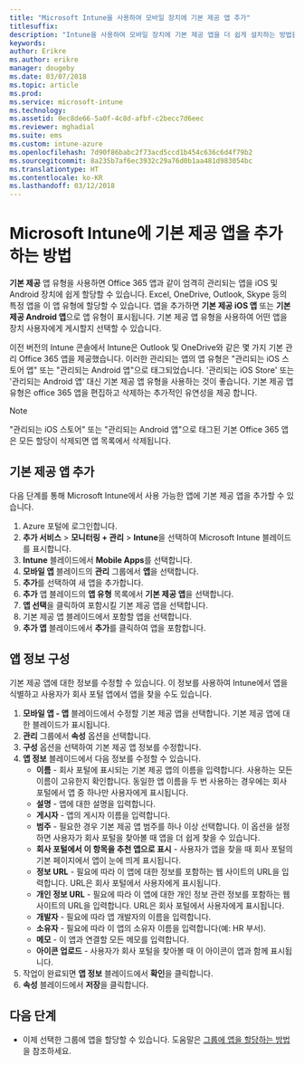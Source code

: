 ```yaml
---
title: "Microsoft Intune을 사용하여 모바일 장치에 기본 제공 앱 추가"
titlesuffix: 
description: "Intune을 사용하여 모바일 장치에 기본 제공 앱을 더 쉽게 설치하는 방법을 알아봅니다."
keywords: 
author: Erikre
ms.author: erikre
manager: dougeby
ms.date: 03/07/2018
ms.topic: article
ms.prod: 
ms.service: microsoft-intune
ms.technology: 
ms.assetid: 0ec8de66-5a0f-4c8d-afbf-c2becc7d6eec
ms.reviewer: mghadial
ms.suite: ems
ms.custom: intune-azure
ms.openlocfilehash: 7d90f86babc2f73acd5ccd1b454c636c6d4f79b2
ms.sourcegitcommit: 8a235b7af6ec3932c29a76d0b1aa481d983054bc
ms.translationtype: HT
ms.contentlocale: ko-KR
ms.lasthandoff: 03/12/2018
---
```

# <a name="how-to-add-built-in-apps-to-microsoft-intune"></a>Microsoft Intune에 기본 제공 앱을 추가하는 방법

**기본 제공** 앱 유형을 사용하면 Office 365 앱과 같이 엄격히 관리되는 앱을 iOS 및 Android 장치에 쉽게 할당할 수 있습니다. Excel, OneDrive, Outlook, Skype 등의 특정 앱을 이 앱 유형에 할당할 수 있습니다. 앱을 추가하면 **기본 제공 iOS 앱** 또는 **기본 제공 Android 앱**으로 앱 유형이 표시됩니다. 기본 제공 앱 유형을 사용하여 어떤 앱을 장치 사용자에게 게시할지 선택할 수 있습니다.

 이전 버전의 Intune 콘솔에서 Intune은 Outlook 및 OneDrive와 같은 몇 가지 기본 관리 Office 365 앱을 제공했습니다. 이러한 관리되는 앱의 앱 유형은 "관리되는 iOS 스토어 앱" 또는 "관리되는 Android 앱"으로 태그되었습니다. '관리되는 iOS Store' 또는 '관리되는 Android 앱' 대신 기본 제공 앱 유형을 사용하는 것이 좋습니다. 기본 제공 앱 유형은 office 365 앱을 편집하고 삭제하는 추가적인 유연성을 제공 합니다.

>[!NOTE]
>"관리되는 iOS 스토어" 또는 "관리되는 Android 앱"으로 태그된 기본 Office 365 앱은 모든 할당이 삭제되면 앱 목록에서 삭제됩니다.

## <a name="add-built-in-app"></a>기본 제공 앱 추가

다음 단계를 통해 Microsoft Intune에서 사용 가능한 앱에 기본 제공 앱을 추가할 수 있습니다.
1.  Azure 포털에 로그인합니다.
2.  **추가 서비스** > **모니터링 + 관리** > **Intune**을 선택하여 Microsoft Intune 블레이드를 표시합니다.
3.  **Intune** 블레이드에서 **Mobile Apps**를 선택합니다.
4.  **모바일 앱** 블레이드의 **관리** 그룹에서 **앱**을 선택합니다.
5.  **추가**를 선택하여 새 앱을 추가합니다.
6.  **추가** 앱 블레이드의 **앱 유형** 목록에서 **기본 제공 앱**을 선택합니다.
7.  **앱 선택**을 클릭하여 포함시킬 기본 제공 앱을 선택합니다.
8.  기본 제공 앱 블레이드에서 포함할 앱을 선택합니다.
9.  **추가 앱** 블레이드에서 **추가**를 클릭하여 앱을 포함합니다.


## <a name="configure-app-information"></a>앱 정보 구성

기본 제공 앱에 대한 정보를 수정할 수 있습니다. 이 정보를 사용하여 Intune에서 앱을 식별하고 사용자가 회사 포털 앱에서 앱을 찾을 수도 있습니다.
1.  **모바일 앱 - 앱** 블레이드에서 수정할 기본 제공 앱을 선택합니다. 기본 제공 앱에 대한 블레이드가 표시됩니다.
2.  **관리** 그룹에서 **속성** 옵션을 선택합니다.
3.  **구성** 옵션을 선택하여 기본 제공 앱 정보를 수정합니다.
4.  **앱 정보** 블레이드에서 다음 정보를 수정할 수 있습니다.
    -   **이름** - 회사 포털에 표시되는 기본 제공 앱의 이름을 입력합니다. 사용하는 모든 이름이 고유한지 확인합니다. 동일한 앱 이름을 두 번 사용하는 경우에는 회사 포털에서 앱 중 하나만 사용자에게 표시됩니다.
    -   **설명** - 앱에 대한 설명을 입력합니다. 
    -   **게시자** - 앱의 게시자 이름을 입력합니다.
    -   **범주** - 필요한 경우 기본 제공 앱 범주를 하나 이상 선택합니다. 이 옵션을 설정하면 사용자가 회사 포털을 찾아볼 때 앱을 더 쉽게 찾을 수 있습니다.
    -   **회사 포털에서 이 항목을 추천 앱으로 표시** - 사용자가 앱을 찾을 때 회사 포털의 기본 페이지에서 앱이 눈에 띄게 표시됩니다.
    -   **정보 URL** - 필요에 따라 이 앱에 대한 정보를 포함하는 웹 사이트의 URL을 입력합니다. URL은 회사 포털에서 사용자에게 표시됩니다.
    -   **개인 정보 URL** - 필요에 따라 이 앱에 대한 개인 정보 관련 정보를 포함하는 웹 사이트의 URL을 입력합니다. URL은 회사 포털에서 사용자에게 표시됩니다.
    -   **개발자** - 필요에 따라 앱 개발자의 이름을 입력합니다.
    -   **소유자** - 필요에 따라 이 앱의 소유자 이름을 입력합니다(예: HR 부서).
    -   **메모** - 이 앱과 연결할 모든 메모를 입력합니다.
    -   **아이콘 업로드** - 사용자가 회사 포털을 찾아볼 때 이 아이콘이 앱과 함께 표시됩니다.
3.  작업이 완료되면 **앱 정보** 블레이드에서 **확인**을 클릭합니다.
4.  **속성** 블레이드에서 **저장**을 클릭합니다.

## <a name="next-steps"></a>다음 단계

- 이제 선택한 그룹에 앱을 할당할 수 있습니다. 도움말은 [그룹에 앱을 할당하는 방법](apps-deploy.md)을 참조하세요.
